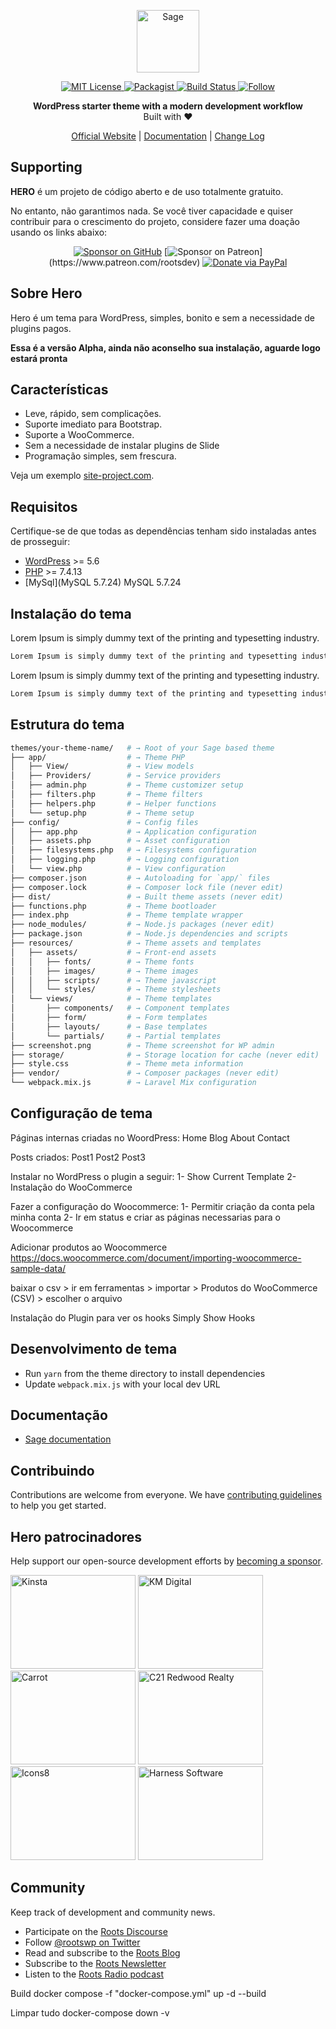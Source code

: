 <p align="center">
  <a href="#">
    <img alt="Sage" src="https://gustavorichter.com/logo-hero-vertical.png" height="100">
  </a>
</p>

<p align="center">
  <a href="LICENSE.md">
    <img alt="MIT License" src="https://img.shields.io/github/license/roots/sage?color=%23525ddc&style=flat-square" />
  </a>

  <a href="*">
    <img alt="Packagist" src="https://img.shields.io/packagist/v/roots/sage.svg?style=flat-square" />
  </a>

  <a href="*">
    <img alt="Build Status" src="https://img.shields.io/circleci/build/gh/roots/sage?style=flat-square" />
  </a>

  <a href="https://twitter.com/">
    <img alt="Follow" src="https://img.shields.io/twitter/follow/rootswp.svg?style=flat-square&color=1da1f2" />
  </a>
</p>

<p align="center">
  <strong>WordPress starter theme with a modern development workflow</strong>
  <br />
  Built with ❤️
</p>

<p align="center">
  <a href="https://roots.io">Official Website</a> | <a href="*">Documentation</a> | <a href="CHANGELOG.md">Change Log</a>
</p>

## Supporting

**HERO** é um projeto de código aberto e de uso totalmente gratuito.

No entanto, não garantimos nada. Se você tiver capacidade e quiser contribuir para o crescimento do projeto, considere fazer uma doação usando os links abaixo:

<div align="center">

[![Sponsor on GitHub](https://img.shields.io/static/v1?label=sponsor&message=%E2%9D%A4&logo=GitHub)](https://github.com/sponsors/roots)
[![Sponsor on Patreon](https://img.shields.io/badge/sponsor-patreon-orange.svg?style=flat-square&logo=patreon")](https://www.patreon.com/rootsdev)
[![Donate via PayPal](https://img.shields.io/badge/donate-paypal-blue.svg?style=flat-square&logo=paypal)](https://www.paypal.me/rootsdev)

</div>

## Sobre Hero

Hero é um tema para WordPress, simples, bonito e sem a necessidade de plugins pagos.

**Essa é a versão Alpha, ainda não aconselho sua instalação, aguarde logo estará pronta**

## Características

- Leve, rápido, sem complicações.
- Suporte imediato para Bootstrap.
- Suporte a WooCommerce.
- Sem a necessidade de instalar plugins de Slide
- Programação simples, sem frescura.

Veja um exemplo [site-project.com](#).

## Requisitos

Certifique-se de que todas as dependências tenham sido instaladas antes de prosseguir:

- [WordPress](https://wordpress.org/) >= 5.6
- [PHP](https://secure.php.net/manual/en/install.php) >= 7.4.13
- [MySql](MySQL 5.7.24) MySQL 5.7.24

## Instalação do tema

Lorem Ipsum is simply dummy text of the printing and typesetting industry.

```sh
Lorem Ipsum is simply dummy text of the printing and typesetting industry.
```

Lorem Ipsum is simply dummy text of the printing and typesetting industry.

```sh
Lorem Ipsum is simply dummy text of the printing and typesetting industry.
```

## Estrutura do tema

```sh
themes/your-theme-name/   # → Root of your Sage based theme
├── app/                  # → Theme PHP
│   ├── View/             # → View models
│   ├── Providers/        # → Service providers
│   ├── admin.php         # → Theme customizer setup
│   ├── filters.php       # → Theme filters
│   ├── helpers.php       # → Helper functions
│   └── setup.php         # → Theme setup
├── config/               # → Config files
│   ├── app.php           # → Application configuration
│   ├── assets.php        # → Asset configuration
│   ├── filesystems.php   # → Filesystems configuration
│   ├── logging.php       # → Logging configuration
│   └── view.php          # → View configuration
├── composer.json         # → Autoloading for `app/` files
├── composer.lock         # → Composer lock file (never edit)
├── dist/                 # → Built theme assets (never edit)
├── functions.php         # → Theme bootloader
├── index.php             # → Theme template wrapper
├── node_modules/         # → Node.js packages (never edit)
├── package.json          # → Node.js dependencies and scripts
├── resources/            # → Theme assets and templates
│   ├── assets/           # → Front-end assets
│   │   ├── fonts/        # → Theme fonts
│   │   ├── images/       # → Theme images
│   │   ├── scripts/      # → Theme javascript
│   │   └── styles/       # → Theme stylesheets
│   └── views/            # → Theme templates
│       ├── components/   # → Component templates
│       ├── form/         # → Form templates
│       ├── layouts/      # → Base templates
│       └── partials/     # → Partial templates
├── screenshot.png        # → Theme screenshot for WP admin
├── storage/              # → Storage location for cache (never edit)
├── style.css             # → Theme meta information
├── vendor/               # → Composer packages (never edit)
└── webpack.mix.js        # → Laravel Mix configuration
```

## Configuração de tema

Páginas internas criadas no WoordPress:
Home
Blog
About
Contact

Posts criados:
Post1
Post2
Post3

Instalar no WordPress o plugin a seguir:
1- Show Current Template
2- Instalação do WooCommerce

Fazer a configuração do Woocommerce:
1- Permitir criação da conta pela minha conta
2- Ir em status e criar as páginas necessarias para o Woocommerce

Adicionar produtos ao Woocommerce
https://docs.woocommerce.com/document/importing-woocommerce-sample-data/

baixar o csv > ir em ferramentas > importar > Produtos do WooCommerce (CSV) > escolher o arquivo

Instalação do Plugin para ver os hooks
Simply Show Hooks

## Desenvolvimento de tema

- Run `yarn` from the theme directory to install dependencies
- Update `webpack.mix.js` with your local dev URL


## Documentação

- [Sage documentation](https://roots.io/sage/docs/)

## Contribuindo

Contributions are welcome from everyone. We have [contributing guidelines](https://github.com/roots/guidelines/blob/master/CONTRIBUTING.md) to help you get started.

## Hero patrocinadores

Help support our open-source development efforts by [becoming a sponsor](https://github.com/sponsors/roots).

<a href="https://kinsta.com/?kaid=OFDHAJIXUDIV"><img src="https://cdn.roots.io/app/uploads/kinsta.svg" alt="Kinsta" width="200" height="150"></a> <a href="https://k-m.com/"><img src="https://cdn.roots.io/app/uploads/km-digital.svg" alt="KM Digital" width="200" height="150"></a> <a href="https://carrot.com/"><img src="https://cdn.roots.io/app/uploads/carrot.svg" alt="Carrot" width="200" height="150"></a> <a href="https://www.c21redwood.com/"><img src="https://cdn.roots.io/app/uploads/c21redwood.svg" alt="C21 Redwood Realty" width="200" height="150"></a> <a href="https://icons8.com/"><img src="https://cdn.roots.io/app/uploads/icons8.svg" alt="Icons8" width="200" height="150"></a> <a href="https://www.harnessup.com/"><img src="https://cdn.roots.io/app/uploads/harness-software.svg" alt="Harness Software" width="200" height="150"></a>

## Community

Keep track of development and community news.

- Participate on the [Roots Discourse](https://discourse.roots.io/)
- Follow [@rootswp on Twitter](https://twitter.com/rootswp)
- Read and subscribe to the [Roots Blog](https://roots.io/blog/)
- Subscribe to the [Roots Newsletter](https://roots.io/subscribe/)
- Listen to the [Roots Radio podcast](https://roots.io/podcast/)

Build docker compose -f "docker-compose.yml" up -d --build

Limpar tudo docker-compose down -v
